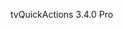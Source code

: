 <a href="https://raw.githubusercontent.com/kupjta/kupjta.github.io/main/tvQuickActions-Pro_3.4.0_Mod.apk"></a>tvQuickActions 3.4.0 Pro<br/>
